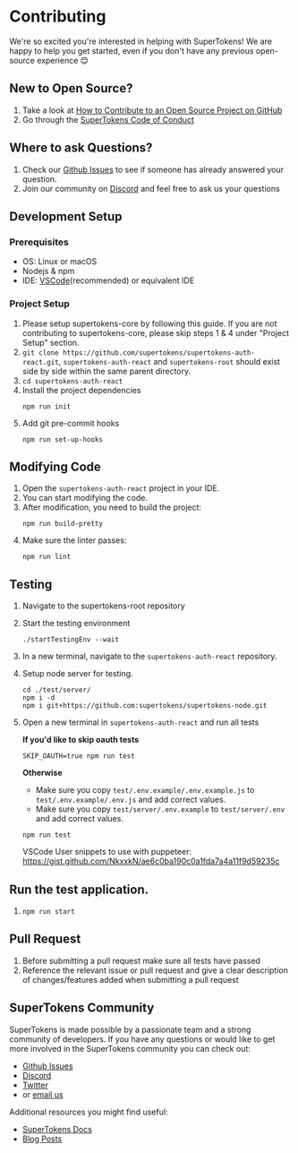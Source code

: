# Contributing

We're so excited you're interested in helping with SuperTokens! We are happy to help you get started, even if you don't have any previous open-source experience :blush:

## New to Open Source?
1. Take a look at [How to Contribute to an Open Source Project on GitHub](https://egghead.io/courses/how-to-contribute-to-an-open-source-project-on-github)
2. Go through the [SuperTokens Code of Conduct](https://github.com/supertokens/supertokens-auth-react/blob/master/CODE_OF_CONDUCT.md)

## Where to ask Questions?
1. Check our [Github Issues](https://github.com/supertokens/supertokens-auth-react/issues) to see if someone has already answered your question.  
2. Join our community on [Discord](https://supertokens.io/discord) and feel free to ask us your questions  


## Development Setup  

### Prerequisites
- OS: Linux or macOS
- Nodejs & npm
- IDE: [VSCode](https://code.visualstudio.com/download)(recommended) or equivalent IDE  

### Project Setup
1. Please setup supertokens-core by following this guide. If you are not contributing to supertokens-core, please skip steps 1 & 4 under "Project Setup" section.
2. `git clone https://github.com/supertokens/supertokens-auth-react.git`, `supertokens-auth-react` and `supertokens-root` should exist side by side within the same parent directory.
3. `cd supertokens-auth-react`
4. Install the project dependencies
   ```
   npm run init
   ```
5. Add git pre-commit hooks
   ```
   npm run set-up-hooks
   ```

## Modifying Code  
1. Open the `supertokens-auth-react` project in your IDE.
2. You can start modifying the code.
3. After modification, you need to build the project:
   ```
   npm run build-pretty
   ```
4. Make sure the linter passes:
   ```
   npm run lint
   ```

## Testing

1. Navigate to the supertokens-root repository
2. Start the testing environment
   ```
   ./startTestingEnv --wait
   ```

3. In a new terminal, navigate to the `supertokens-auth-react` repository.


4. Setup node server for testing.

   ```
   cd ./test/server/
   npm i -d
   npm i git+https://github.com:supertokens/supertokens-node.git
   ```

5. Open a new terminal in `supertokens-auth-react` and run all tests

   **If you'd like to skip oauth tests**
   ```
   SKIP_OAUTH=true npm run test
   ```

   **Otherwise**

   - Make sure you copy `test/.env.example/.env.example.js` to `test/.env.example/.env.js` and add correct values.
   - Make sure you copy `test/server/.env.example` to `test/server/.env` and add correct values.
  
   ```
   npm run test
   ```

   VSCode User snippets to use with puppeteer: https://gist.github.com/NkxxkN/ae6c0ba190c0a1fda7a4a11f9d59235c

## Run the test application.

1. `npm run start`

## Pull Request
1. Before submitting a pull request make sure all tests have passed
2. Reference the relevant issue or pull request and give a clear description of changes/features added when submitting a pull request

## SuperTokens Community
SuperTokens is made possible by a passionate team and a strong community of developers. If you have any questions or would like to get more involved in the SuperTokens community you can check out:
  - [Github Issues](https://github.com/supertokens/supertokens-auth-react/issues)
  - [Discord](https://supertokens.io/discord)
  - [Twitter](https://twitter.com/supertokensio)
  - or [email us](mailto:team@supertokens.io)
  
Additional resources you might find useful:
  - [SuperTokens Docs](https://supertokens.io/docs/community/getting-started/installation)
  - [Blog Posts](https://supertokens.io/blog/)